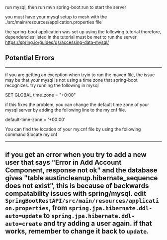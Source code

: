 run mysql, then
run mvn spring-boot:run to start the server

you must have your mysql setup to mesh with the
./src/main/resources/application.properties
file

the spring-boot application was set up using the following tutorial
therefore, dependencies listed in the tutorial must be met to run the server
https://spring.io/guides/gs/accessing-data-mysql/

## Potential Errors
-----
if you are getting an exception when tryin to run the maven file,
the issue may be that your mysql is not using a time zone that
spring-boot recognizes. try running the following in mysql

SET GLOBAL time_zone = "+0:00"

if this fixes the problem, you can change the default time zone of
your mysql server by adding the following line to the my.cnf file.

default-time-zone = '+00:00'

You can find the location of your my.cnf file by using the following command
$locate my.cnf

-----
if you get an error when you try to add a new user that says
"Error in Add Account Component, response not ok"
and the database gives "table austincleanup.hibernate_sequence does not exist",
this is because of backwards compatability issues with spring/mysql. edit
`SpringBootRestAPI/src/main/resources/application.properties`, from
`spring.jpa.hibernate.ddl-auto=update` to `spring.jpa.hibernate.ddl-auto=create` and
try adding a user again. if that works, remember to change it back to `update`.
----
